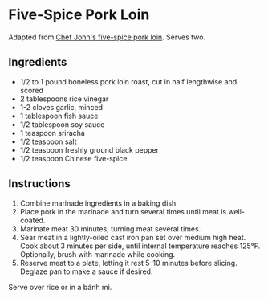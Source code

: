 # Five-Spice Pork Loin

Adapted from [Chef John's five-spice pork loin](http://foodwishes.blogspot.com/2016/01/pan-roasted-5-spice-pork-loin-pleasing.html). Serves two.

## Ingredients

- 1/2 to 1 pound boneless pork loin roast, cut in half lengthwise and scored
- 2 tablespoons rice vinegar
- 1-2 cloves garlic, minced
- 1 tablespoon fish sauce
- 1/2 tablespoon soy sauce
- 1 teaspoon sriracha
- 1/2 teaspoon salt
- 1/2 teaspoon freshly ground black pepper
- 1/2 teaspoon Chinese five-spice

## Instructions

1. Combine marinade ingredients in a baking dish.
2. Place pork in the marinade and turn several times until meat is well-coated.
3. Marinate meat 30 minutes, turning meat several times.
4. Sear meat in a lightly-oiled cast iron pan set over medium high heat. Cook about 3 minutes per side, until internal temperature reaches 125&deg;F. Optionally, brush with marinade while cooking.
5. Reserve meat to a plate, letting it rest 5-10 minutes before slicing. Deglaze pan to make a sauce if desired.

Serve over rice or in a bánh mì.
